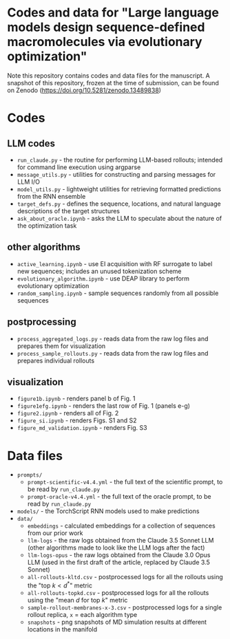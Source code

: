 # Codes and data for "Large language models design sequence-defined macromolecules via evolutionary optimization"

Note this repository contains codes and data files for the manuscript. A snapshot of this repository, frozen at the time of submission, can be found on Zenodo (https://doi.org/10.5281/zenodo.13489838) 

# Codes

## LLM codes
- `run_claude.py` - the routine for performing LLM-based rollouts; intended for command line execution using argparse
- `message_utils.py` - utilities for constructing and parsing messages for LLM I/O
- `model_utils.py` - lightweight utilities for retrieving formatted predictions from the RNN ensemble
- `target_defs.py` - defines the sequence, locations, and natural language descriptions of the target structures
- `ask_about_oracle.ipynb` - asks the LLM to speculate about the nature of the optimization task

## other algorithms
- `active_learning.ipynb` - use EI acquisition with RF surrogate to label new sequences; includes an unused tokenization scheme
- `evolutionary_algorithm.ipynb` - use DEAP library to perform evolutionary optimization
- `random_sampling.ipynb` - sample sequences randomly from all possible sequences

## postprocessing
- `process_aggregated_logs.py` - reads data from the raw log files and prepares them for visualization
- `process_sample_rollouts.py` - reads data from the raw log files and prepares individual rollouts

## visualization
- `figure1b.ipynb` - renders panel b of Fig. 1
- `figure1efg.ipynb` - renders the last row of Fig. 1 (panels e-g)
- `figure2.ipynb` - renders all of Fig. 2
- `figure_si.ipynb` - renders Figs. S1 and S2
- `figure_md_validation.ipynb` - renders Fig. S3

# Data files

- `prompts/`
  - `prompt-scientific-v4.4.yml` - the full text of the scientific prompt, to be read by `run_claude.py`
  - `prompt-oracle-v4.4.yml` - the full text of the oracle prompt, to be read by `run_claude.py`
- `models/` - the TorchScript RNN models used to make predictions
- `data/`
  - `embeddings` - calculated embeddings for a collection of sequences from our prior work
  - `llm-logs` - the raw logs obtained from the Claude 3.5 Sonnet LLM (other algorithms made to look like the LLM logs after the fact)
  - `llm-logs-opus` - the raw logs obtained from the Claude 3.0 Opus LLM (used in the first draft of the article, replaced by Claude 3.5 Sonnet) 
  - `all-rollouts-kltd.csv` - postprocessed logs for all the rollouts using the "top $k < d^*$" metric
  - `all-rollouts-topkd.csv` - postprocessed logs for all the rollouts using the "mean $d$ for top $k$" metric
  - `sample-rollout-membranes-x-3.csv` - postprocessed logs for a single rollout replica, `x` = each algorithm type
  - `snapshots` - png snapshots of MD simulation results at different locations in the manifold
  